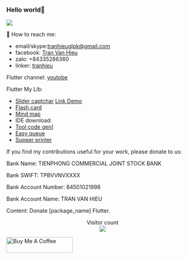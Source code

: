 ### Hello world👋
![](https://github-readme-stats.vercel.app/api?username=BrianTran24&count_private=true&show_icons=true&theme=radical)


💬 How to reach me: 
* email/skype:tranhieuglpk@gmail.com
* facebook: [Tran Van Hieu][facebook_link] 
* zalo: +84335286360
* linker: [tranhieu][you_linker]

Flutter channel: [youtobe][youtobe_link]


Flutter My Lib: 
  * [Slider captchar][slider_captcha_link]  [Link Demo][slider_link_demo]
  * [Flash card][flash_card_link] 
  * [Mind map][branch_component]
  * IDE download:
  * [Tool code gen][tool_code_gen]]
  * [Easy queue][easy_queue_link]
  * [Supper printer][supper_printer_link]

If you find my contributions useful for your work, please donate to us: 

Bank Name: TIENPHONG COMMERCIAL JOINT STOCK BANK 

Bank SWIFT: TPBVVNVXXXX

Bank Account Number: 84501021998 

Bank Account Name: TRAN VAN HIEU 

Content: Donate [package_name] Flutter.
  

<p align="center"> 
  Visitor count<br>
  <img src="https://profile-counter.glitch.me/BrianTV24/count.svg" />
</p>

 

<a href="https://www.buymeacoffee.com/brianTV98" target="_blank"><img src="https://cdn.buymeacoffee.com/buttons/default-orange.png" alt="Buy Me A Coffee" height="41" width="174"></a>



<!--
**BrianTV98/BrianTV98** is a ✨ _special_ ✨ repository because its `README.md` (this file) appears on your GitHub profile.

Here are some ideas to get you started:

- 🔭 I’m currently working on UPOS VN
- 🌱 I’m currently learning ...
- 👯 I’m looking to collaborate on ...
- 🤔 I’m looking for help with ...
- 💬 Ask me about ...
- 📫 How to reach me: ...
- 😄 Pronouns: ...
- ⚡ Fun fact: ...
-->
[slider_captcha_link]:<https://pub.dev/packages/slider_captcha>
[slider_link_demo]:<https://www.fluwix.com/slider_captcha_showcase>
[flash_card_link]:<https://pub.dev/packages/flash_card>
[tool_code_gen]:<https://briantv98.github.io/flutter_tool_gen/>
[easy_queue_link]:<https://pub.dev/packages/easy_queue>
[branch_component]:<https://pub.dev/packages/mind_map>


[youtobe_link]: <https://www.youtube.com/channel/UC7--DY-ln2E5vRMrOW-HYkQ>
[you_linker]: <https://www.linkedin.com/in/hi%E1%BA%BFu-tr%E1%BA%A7n-52a2471aa/>
[facebook_link]: <https://www.facebook.com/haylachinhminh1998>
[supper_printer_link]: <https://github.com/BrianTV98/supper_printer>
